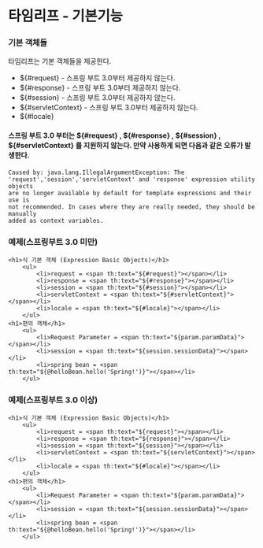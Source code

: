 # 타임리프 - 기본기능

### 기본 객체들
타임리프는 기본 객체들을 제공한다.
* ${#request} - 스프링 부트 3.0부터 제공하지 않는다.
* ${#response} - 스프링 부트 3.0부터 제공하지 않는다.
* ${#session} - 스프링 부트 3.0부터 제공하지 않는다.
* ${#servletContext} - 스프링 부트 3.0부터 제공하지 않는다.
* ${#locale}

#### 스프링 부트 3.0 부터는 ${#request} , ${#response} , ${#session} , ${#servletContext} 를 지원하지 않는다. 만약 사용하게 되면 다음과 같은 오류가 발생한다.
```text
Caused by: java.lang.IllegalArgumentException: The 
'request','session','servletContext' and 'response' expression utility objects
are no longer available by default for template expressions and their use is
not recommended. In cases where they are really needed, they should be manually
added as context variables.
```
 
### 예제(스프링부트 3.0 미만)
```thymeleafexpressions
<h1>식 기본 객체 (Expression Basic Objects)</h1>
    <ul>
        <li>request = <span th:text="${#request}"></span></li>
        <li>response = <span th:text="${#response}"></span></li>
        <li>session = <span th:text="${#session}"></span></li>
        <li>servletContext = <span th:text="${#servletContext}"></span></li>
        <li>locale = <span th:text="${#locale}"></span></li>
    </ul>
<h1>편의 객체</h1>
    <ul>
        <li>Request Parameter = <span th:text="${param.paramData}"></span></li>
        <li>session = <span th:text="${session.sessionData}"></span></li>
        <li>spring bean = <span th:text="${@helloBean.hello('Spring!')}"></span></li>
    </ul>
```

### 예제(스프링부트 3.0 이상)
```thymeleafexpressions
<h1>식 기본 객체 (Expression Basic Objects)</h1>
    <ul>
        <li>request = <span th:text="${request}"></span></li>
        <li>response = <span th:text="${response}"></span></li>
        <li>session = <span th:text="${session}"></span></li>
        <li>servletContext = <span th:text="${servletContext}"></span></li>
        <li>locale = <span th:text="${#locale}"></span></li>
    </ul>
<h1>편의 객체</h1>
    <ul>
        <li>Request Parameter = <span th:text="${param.paramData}"></span></li>
        <li>session = <span th:text="${session.sessionData}"></span></li>
        <li>spring bean = <span th:text="${@helloBean.hello('Spring!')}"></span></li>
    </ul>
```